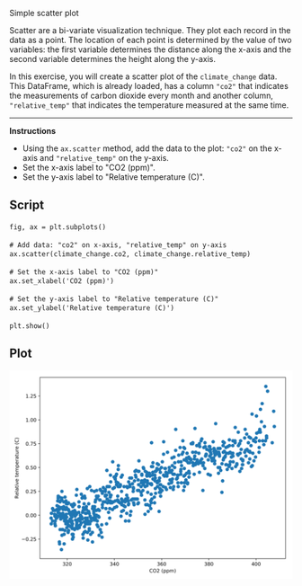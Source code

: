 Simple scatter plot

Scatter are a bi-variate visualization technique. They plot each record in the data as a point. The location of each point is determined by the value of two variables: the first variable determines the distance along the x-axis and the second variable determines the height along the y-axis.

In this exercise, you will create a scatter plot of the `climate_change` data. This DataFrame, which is already loaded, has a column `"co2"` that indicates the measurements of carbon dioxide every month and another column, `"relative_temp"` that indicates the temperature measured at the same time.

<hr>

**Instructions**

* Using the `ax.scatter` method, add the data to the plot: `"co2"` on the x-axis and `"relative_temp"` on the y-axis.
* Set the x-axis label to "CO2 (ppm)".
* Set the y-axis label to "Relative temperature (C)".

## Script
```
fig, ax = plt.subplots()

# Add data: "co2" on x-axis, "relative_temp" on y-axis
ax.scatter(climate_change.co2, climate_change.relative_temp)

# Set the x-axis label to "CO2 (ppm)"
ax.set_xlabel('CO2 (ppm)')

# Set the y-axis label to "Relative temperature (C)"
ax.set_ylabel('Relative temperature (C)')

plt.show()
```

## Plot
![img](index.svg)